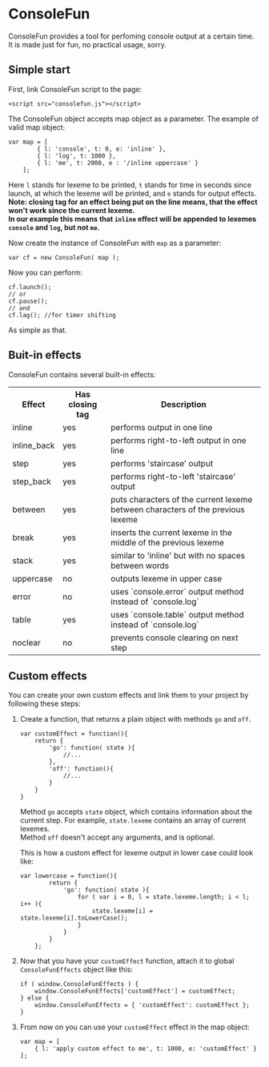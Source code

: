 ConsoleFun
==========

ConsoleFun provides a tool for perfoming console output at a certain time.  
It is made just for fun, no practical usage, sorry.

Simple start
------------

First, link ConsoleFun script to the page:

	<script src="consolefun.js"></script>

The ConsoleFun object accepts map object as a parameter. The example of valid map object:

	var map = [
			{ l: 'console', t: 0, e: 'inline' },
			{ l: 'log', t: 1000 },
			{ l: 'me', t: 2000, e : '/inline uppercase' }
		];

Here `l` stands for lexeme to be printed, `t` stands for time in seconds since launch, at which the lexeme will be printed, and `e` stands for output effects.  
**Note: closing tag for an effect being put on the line means, that the effect won't work since the current lexeme.  
In our example this means that `inline` effect will be appended to lexemes `console` and `log`, but not `me`.**

Now create the instance of ConsoleFun with `map` as a parameter:

	var cf = new ConsoleFun( map );

Now you can perform:

	cf.launch();
	// or
	cf.pause();
	// and
	cf.lag(); //for timer shifting

As simple as that.

Buit-in effects
---------------

ConsoleFun contains several built-in effects:

<table>
  <tr>
    <th>Effect</th><th>Has closing tag</th><th>Description</th>
  </tr>
  <tr>
    <td>inline</td><td>yes</td><td>performs output in one line</td>
  </tr>
  <tr>
    <td>inline_back</td><td>yes</td><td>performs right-to-left output in one line</td>
  </tr>
  <tr>
    <td>step</td><td>yes</td><td>performs 'staircase' output</td>
  </tr>
  <tr>
    <td>step_back</td><td>yes</td><td>performs right-to-left 'staircase' output</td>
  </tr>
  <tr>
    <td>between</td><td>yes</td><td>puts characters of the current lexeme between characters of the previous lexeme</td>
  </tr>
  <tr>
    <td>break</td><td>yes</td><td>inserts the current lexeme in the middle of the previous lexeme</td>
  </tr>
  <tr>
    <td>stack</td><td>yes</td><td>similar to 'inline' but with no spaces between words</td>
  </tr>
  <tr>
    <td>uppercase</td><td>no</td><td>outputs lexeme in upper case</td>
  </tr>
  <tr>
    <td>error</td><td>no</td><td>uses `console.error` output method instead of `console.log`</td>
  </tr>
  <tr>
    <td>table</td><td>yes</td><td>uses `console.table` output method instead of `console.log`</td>
  </tr>
  <tr>
    <td>noclear</td><td>no</td><td>prevents console clearing on next step</td>
  </tr>
</table>

Custom effects
--------------

You can create your own custom effects and link them to your project by following these steps:

1. 	Create a function, that returns a plain object with methods `go` and `off`.

		var customEffect = function(){
			return {
				'go': function( state ){
					//...
				},
				'off': function(){
					//...
				}
			}
		}

	Method `go` accepts `state` object, which contains information about the current step. For example, `state.lexeme` contains an array of current lexemes.  
	Method `off` doesn't accept any arguments, and is optional.

	This is how a custom effect for lexeme output in lower case could look like:

		var lowercase = function(){
				return {
					'go': function( state ){
						for ( var i = 0, l = state.lexeme.length; i < l; i++ ){
							state.lexeme[i] = state.lexeme[i].toLowerCase();
						}
					}
				}
			};

2. 	Now that you have your `customEffect` function, attach it to global `ConsoleFunEffects` object like this:

		if ( window.ConsoleFunEffects ) {
			window.ConsoleFunEffects['customEffect'] = customEffect;
		} else {
			window.ConsoleFunEffects = { 'customEffect': customEffect };
		}

3. 	From now on you can use your `customEffect` effect in the map object:

		var map = [
			{ l: 'apply custom effect to me', t: 1000, e: 'customEffect' }
		];